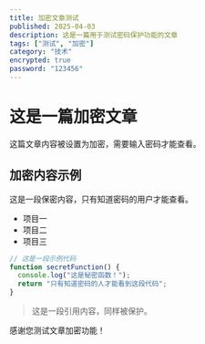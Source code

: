 ```yaml
---
title: 加密文章测试
published: 2025-04-03
description: 这是一篇用于测试密码保护功能的文章
tags: ["测试", "加密"]
category: "技术"
encrypted: true
password: "123456"
---
```


# 这是一篇加密文章

这篇文章内容被设置为加密，需要输入密码才能查看。

## 加密内容示例

这是一段保密内容，只有知道密码的用户才能查看。

- 项目一
- 项目二
- 项目三

```javascript
// 这是一段示例代码
function secretFunction() {
  console.log("这是秘密函数！");
  return "只有知道密码的人才能看到这段代码";
}
```

> 这是一段引用内容，同样被保护。

感谢您测试文章加密功能！
